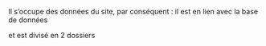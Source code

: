 Il s’occupe des données du site, par conséquent : il est en lien avec la base de données

et est divisé en 2 dossiers